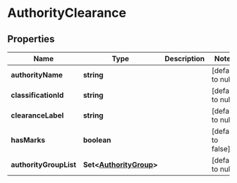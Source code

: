 # AuthorityClearance

## Properties
| Name                   | Type                                             | Description | Notes              |
|------------------------|--------------------------------------------------|-------------|--------------------|
| **authorityName**      | **string**                                       |             | [default to null]  |
| **classificationId**   | **string**                                       |             | [default to null]  |
| **clearanceLabel**     | **string**                                       |             | [default to null]  |
| **hasMarks**           | **boolean**                                      |             | [default to false] |
| **authorityGroupList** | **Set<[**AuthorityGroup**](AuthorityGroup.md)>** |             | [default to null]  |
